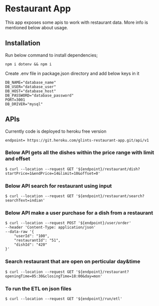 # Restaurant App

This app exposes some apis to work with restaurant data.
More info is mentioned below about usage.

## Installation

Run below command to install dependencies;

```
npm i dotenv && npm i
```

Create .env file in package.json directory and add below keys in it

```
DB_NAME="database_name"
DB_USER="database_user"
DB_HOST="database_host"
DB_PASSWORD="database_password"
PORT=3001
DB_DRIVER="mysql"
```

## APIs

Currently code is deployed to heroku free version

```
endpoint= https://git.heroku.com/glints-restaurant-app.git/api/v1
```

### Below API gets all the dishes within the price range with limit and offset

```
$ curl --location --request GET '${endpoint}/restaurant/dish?startPrice=1&endPrice=14&limit=10&offset=0'
```

### Below API search for restaurant using input

```
$ curl --location --request GET '${endpoint}/restaurant/search?searchText=indian'
```

### Below API make a user purchase for a dish from a restaurant

```
$ curl --location --request POST '${endpoint}/user/order' 
--header 'Content-Type: application/json' 
--data-raw '{
    "userId": "100",
    "restaurantId": "51",
    "dishId": "420"
}'
```

### Search restaurant that are open on perticular day&time

```
$ curl --location --request GET '${endpoint}/restaurant?openingTime=05:30&closingTime=18:00&day=mon'
```


### To run the ETL on json files

```
$ curl --location --request GET '${endpoint}/run/etl'
```